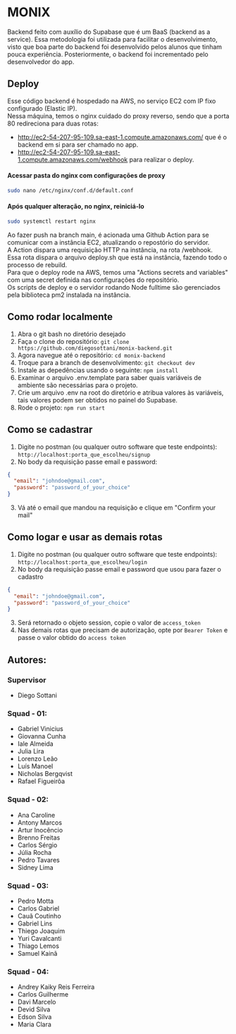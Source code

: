 # MONIX

Backend feito com auxílio do Supabase que é um BaaS (backend as a service).
Essa metodologia foi utilizada para facilitar o desenvolvimento, visto que boa parte do backend foi desenvolvido pelos alunos que tinham pouca experiência. Posteriormente, o backend foi incrementado pelo desenvolvedor do app.

## Deploy

Esse código backend é hospedado na AWS, no serviço EC2 com IP fixo configurado (Elastic IP).  
Nessa máquina, temos o nginx cuidado do proxy reverso, sendo que a porta 80 redireciona para duas rotas:

- http://ec2-54-207-95-109.sa-east-1.compute.amazonaws.com/ que é o backend em si para ser chamado no app.
- http://ec2-54-207-95-109.sa-east-1.compute.amazonaws.com/webhook para realizar o deploy.

#### Acessar pasta do nginx com configurações de proxy

```bash
sudo nano /etc/nginx/conf.d/default.conf
```

#### Após qualquer alteração, no nginx, reiniciá-lo

```bash
sudo systemctl restart nginx
```

Ao fazer push na branch main, é acionada uma Github Action para se comunicar com a instância EC2, atualizando o repostório do servidor.  
A Action dispara uma requisição HTTP na instância, na rota /webhook.  
Essa rota dispara o arquivo deploy.sh que está na instância, fazendo todo o processo de rebuild.  
Para que o deploy rode na AWS, temos uma "Actions secrets and variables" com uma secret definida nas configurações do repositório.  
Os scripts de deploy e o servidor rodando Node fulltime são gerenciados pela biblioteca pm2 instalada na instância.

## Como rodar localmente

1. Abra o git bash no diretório desejado
2. Faça o clone do repositório: `git clone https://github.com/diegosottani/monix-backend.git`
3. Agora navegue até o repositório: `cd monix-backend`
4. Troque para a branch de desenvolvimento: `git checkout dev`
5. Instale as depedências usando o seguinte: `npm install`
6. Examinar o arquivo .env.template para saber quais variáveis de ambiente são necessárias para o projeto.
7. Crie um arquivo .env na root do diretório e atribua valores às variáveis, tais valores podem ser obtidos no painel do Supabase.
8. Rode o projeto: `npm run start`

## Como se cadastrar

1. Digite no postman (ou qualquer outro software que teste endpoints): `http://localhost:porta_que_escolheu/signup`
2. No body da requisição passe email e password:

```json
{
  "email": "johndoe@gmail.com",
  "password": "password_of_your_choice"
}
```

3. Vá até o email que mandou na requisição e clique em "Confirm your mail"

## Como logar e usar as demais rotas

1. Digite no postman (ou qualquer outro software que teste endpoints): `http://localhost:porta_que_escolheu/login`
2. No body da requisição passe email e password que usou para fazer o cadastro

```json
{
  "email": "johndoe@gmail.com",
  "password": "password_of_your_choice"
}
```

3. Será retornado o objeto session, copie o valor de `access_token`
4. Nas demais rotas que precisam de autorização, opte por `Bearer Token` e passe o valor obtido do `access token`

## Autores:

### Supervisor

- Diego Sottani

### Squad - 01:

- Gabriel Vinicius
- Giovanna Cunha
- Iale Almeida
- Julia Lira
- Lorenzo Leão
- Luís Manoel
- Nicholas Bergqvist
- Rafael Figueirôa

### Squad - 02:

- Ana Caroline
- Antony Marcos
- Artur Inocêncio
- Brenno Freitas
- Carlos Sérgio
- Júlia Rocha
- Pedro Tavares
- Sidney Lima

### Squad - 03:

- Pedro Motta
- Carlos Gabriel
- Cauã Coutinho
- Gabriel Lins
- Thiego Joaquim
- Yuri Cavalcanti
- Thiago Lemos
- Samuel Kainã

### Squad - 04:

- Andrey Kaiky Reis Ferreira
- Carlos Guilherme
- Davi Marcelo
- Devid Silva
- Edson Silva
- Maria Clara
